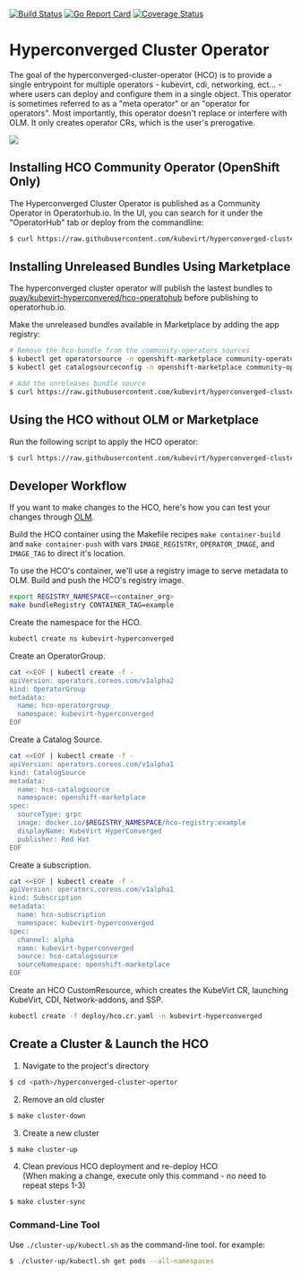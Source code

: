 [![Build Status](https://travis-ci.com/kubevirt/hyperconverged-cluster-operator.svg?branch=master)](https://travis-ci.com/kubevirt/hyperconverged-cluster-operator)
[![Go Report Card](https://goreportcard.com/badge/github.com/kubevirt/hyperconverged-cluster-operator)](https://goreportcard.com/report/github.com/kubevirt/hyperconverged-cluster-operator)
[![Coverage Status](https://coveralls.io/repos/github/kubevirt/hyperconverged-cluster-operator/badge.svg?branch=master&service=github)](https://coveralls.io/github/kubevirt/hyperconverged-cluster-operator?branch=master)

# Hyperconverged Cluster Operator

The goal of the hyperconverged-cluster-operator (HCO) is to provide a single
entrypoint for multiple operators - kubevirt, cdi, networking, ect... - where
users can deploy and configure them in a single object. This operator is
sometimes referred to as a "meta operator" or an "operator for operators".
Most importantly, this operator doesn't replace or interfere with OLM.
It only creates operator CRs, which is the user's prerogative.

![](images/HCO-design.jpg)

## Installing HCO Community Operator (OpenShift Only)
The Hyperconverged Cluster Operator is published as a Community Operator in
Operatorhub.io.  In the UI, you can search for it under the "OperatorHub"
tab or deploy from the commandline:

```bash
$ curl https://raw.githubusercontent.com/kubevirt/hyperconverged-cluster-operator/master/deploy/hco.yaml | kubectl create -f -
```

## Installing Unreleased Bundles Using Marketplace
The hyperconverged cluster operator will publish the lastest bundles to [quay/kubevirt-hyperconvered/hco-operatohub](https://quay.io/application/kubevirt-hyperconverged/hco-operatorhub)
before publishing to operatorhub.io.

Make the unreleased bundles available in Marketplace by adding the app registry:
```bash
# Remove the hco-bundle from the community-operators sources
$ kubectl get operatorsource -n openshift-marketplace community-operators -o yaml | sed "s/hco-operatorhub,//" | kubectl apply -f -
$ kubectl get catalogsourceconfig -n openshift-marketplace community-operators  -o yaml | sed "s/hco-operatorhub,//" | sed "s/hco-operatorhub\:*,//" | kubectl apply -f -

# Add the unreleases bundle source
$ curl https://raw.githubusercontent.com/kubevirt/hyperconverged-cluster-operator/master/tools/quay-registry.sh | bash -s $QUAY_USERNAME $QUAY_PASSWORD
```

## Using the HCO without OLM or Marketplace

Run the following script to apply the HCO operator:

```bash
$ curl https://raw.githubusercontent.com/kubevirt/hyperconverged-cluster-operator/master/deploy/deploy.sh | bash
```

## Developer Workflow
If you want to make changes to the HCO, here's how you can test your changes
through [OLM](https://github.com/operator-framework/operator-lifecycle-manager/blob/master/Documentation/install/install.md#installing-olm).

Build the HCO container using the Makefile recipes `make container-build` and
`make container-push` with vars `IMAGE_REGISTRY`, `OPERATOR_IMAGE`, and `IMAGE_TAG`
to direct it's location.

To use the HCO's container, we'll use a registry image to serve metadata to OLM.
Build and push the HCO's registry image.

```bash
export REGISTRY_NAMESPACE=<container_org>
make bundleRegistry CONTAINER_TAG=example
```

Create the namespace for the HCO.
```bash
kubectl create ns kubevirt-hyperconverged
```

Create an OperatorGroup.
```bash
cat <<EOF | kubectl create -f -
apiVersion: operators.coreos.com/v1alpha2
kind: OperatorGroup
metadata:
  name: hco-operatorgroup
  namespace: kubevirt-hyperconverged
EOF
```

Create a Catalog Source.
```bash
cat <<EOF | kubectl create -f -
apiVersion: operators.coreos.com/v1alpha1
kind: CatalogSource
metadata:
  name: hco-catalogsource
  namespace: openshift-marketplace
spec:
  sourceType: grpc
  image: docker.io/$REGISTRY_NAMESPACE/hco-registry:example
  displayName: KubeVirt HyperConverged
  publisher: Red Hat
EOF
```

Create a subscription.
```bash
cat <<EOF | kubectl create -f -
apiVersion: operators.coreos.com/v1alpha1
kind: Subscription
metadata:
  name: hco-subscription
  namespace: kubevirt-hyperconverged
spec:
  channel: alpha
  name: kubevirt-hyperconverged
  source: hco-catalogsource
  sourceNamespace: openshift-marketplace
EOF
```

Create an HCO CustomResource, which creates the KubeVirt CR, launching KubeVirt,
CDI, Network-addons, and SSP.
```bash
kubectl create -f deploy/hco.cr.yaml -n kubevirt-hyperconverged
```

## Create a Cluster & Launch the HCO
1. Navigate to the project's directory
```bash
$ cd <path>/hyperconverged-cluster-opertor
```
2. Remove an old cluster
```bash
$ make cluster-down
```
3. Create a new cluster
```bash
$ make cluster-up
```
4. Clean previous HCO deployment and re-deploy HCO \
   (When making a change, execute only this command - no need to repeat steps 1-3)
```bash
$ make cluster-sync
```
### Command-Line Tool
Use `./cluster-up/kubectl.sh` as the command-line tool. for example:
```bash
$ ./cluster-up/kubectl.sh get pods --all-namespaces
```
